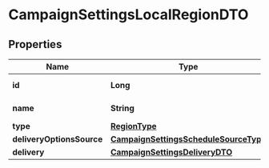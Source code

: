 

# CampaignSettingsLocalRegionDTO

## Properties

Name | Type | Description | Notes
------------ | ------------- | ------------- | -------------
**id** | **Long** | Идентификатор региона. |  [optional]
**name** | **String** | Название региона. |  [optional]
**type** | [**RegionType**](RegionType.md) |  |  [optional]
**deliveryOptionsSource** | [**CampaignSettingsScheduleSourceType**](CampaignSettingsScheduleSourceType.md) |  |  [optional]
**delivery** | [**CampaignSettingsDeliveryDTO**](CampaignSettingsDeliveryDTO.md) |  |  [optional]




